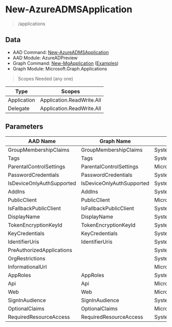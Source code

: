 # New-AzureADMSApplication

> /applications

## Data

+ AAD Command: [New-AzureADMSApplication](https://docs.microsoft.com/en-us/powershell/module/AzureADPreview/New-AzureADMSApplication)
+ AAD Module: AzureADPreview
+ Graph Command: [New-MgApplication](https://docs.microsoft.com/en-us/powershell/module/Microsoft.Graph.Applications/New-MgApplication) ([Examples](https://github.com/orgs/msgraph/discussions?discussions_q=New-MgApplication))
+ Graph Module: Microsoft.Graph.Applications

> Scopes Needed (any one)

|Type|Scopes|
|---|---|
|Application|Application.ReadWrite.All|
|Delegate|Application.ReadWrite.All|

## Parameters

|AAD Name|Graph Name|AAD Type|Graph Type|Infos|
|---|---|---|---|---|
|GroupMembershipClaims|GroupMembershipClaims|System.String|System.String||
|Tags|Tags|System.Collections.Generic.List/System.String|System.String[]||
|ParentalControlSettings|ParentalControlSettings|Microsoft.Open.MSGraph.Model.ParentalControlSettings|Microsoft.Graph.PowerShell.Models.IMicrosoftGraphParentalControlSettings||
|PasswordCredentials|PasswordCredentials|System.Collections.Generic.List/Microsoft.Open.MSGraph.Model.PasswordCredential|Microsoft.Graph.PowerShell.Models.IMicrosoftGraphPasswordCredential[]||
|IsDeviceOnlyAuthSupported|IsDeviceOnlyAuthSupported|System.Nullable/System.Boolean|System.Management.Automation.SwitchParameter||
|AddIns|AddIns|System.Collections.Generic.List/Microsoft.Open.MSGraph.Model.AddIn|Microsoft.Graph.PowerShell.Models.IMicrosoftGraphAddIn[]||
|PublicClient|PublicClient|Microsoft.Open.MSGraph.Model.PublicClientApplication|Microsoft.Graph.PowerShell.Models.IMicrosoftGraphPublicClientApplication||
|IsFallbackPublicClient|IsFallbackPublicClient|System.Nullable/System.Boolean|System.Management.Automation.SwitchParameter||
|DisplayName|DisplayName|System.String|System.String||
|TokenEncryptionKeyId|TokenEncryptionKeyId|System.String|System.String||
|KeyCredentials|KeyCredentials|System.Collections.Generic.List/Microsoft.Open.MSGraph.Model.KeyCredential|Microsoft.Graph.PowerShell.Models.IMicrosoftGraphKeyCredential[]||
|IdentifierUris|IdentifierUris|System.Collections.Generic.List/System.String|System.String[]||
|PreAuthorizedApplications||System.Collections.Generic.List/Microsoft.Open.MSGraph.Model.PreAuthorizedApplication|||
|OrgRestrictions||System.Collections.Generic.List/System.String|||
|InformationalUrl||Microsoft.Open.MSGraph.Model.InformationalUrl|||
|AppRoles|AppRoles|System.Collections.Generic.List/Microsoft.Open.MSGraph.Model.AppRole|Microsoft.Graph.PowerShell.Models.IMicrosoftGraphAppRole[]||
|Api|Api|Microsoft.Open.MSGraph.Model.ApiApplication|Microsoft.Graph.PowerShell.Models.IMicrosoftGraphApiApplication||
|Web|Web|Microsoft.Open.MSGraph.Model.WebApplication|Microsoft.Graph.PowerShell.Models.IMicrosoftGraphWebApplication||
|SignInAudience|SignInAudience|System.String|System.String||
|OptionalClaims|OptionalClaims|Microsoft.Open.MSGraph.Model.OptionalClaims|Microsoft.Graph.PowerShell.Models.IMicrosoftGraphOptionalClaims||
|RequiredResourceAccess|RequiredResourceAccess|System.Collections.Generic.List/Microsoft.Open.MSGraph.Model.RequiredResourceAccess|Microsoft.Graph.PowerShell.Models.IMicrosoftGraphRequiredResourceAccess[]||

